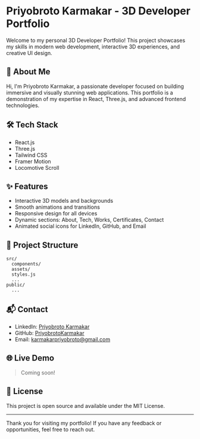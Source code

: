 # Priyobroto Karmakar - 3D Developer Portfolio

Welcome to my personal 3D Developer Portfolio! This project showcases my skills in modern web development, interactive 3D experiences, and creative UI design.

## 🚀 About Me
Hi, I'm Priyobroto Karmakar, a passionate developer focused on building immersive and visually stunning web applications. This portfolio is a demonstration of my expertise in React, Three.js, and advanced frontend technologies.

## 🛠️ Tech Stack
- React.js
- Three.js
- Tailwind CSS
- Framer Motion
- Locomotive Scroll

## ✨ Features
- Interactive 3D models and backgrounds
- Smooth animations and transitions
- Responsive design for all devices
- Dynamic sections: About, Tech, Works, Certificates, Contact
- Animated social icons for LinkedIn, GitHub, and Email

## 📂 Project Structure
```
src/
  components/
  assets/
  styles.js
  ...
public/
  ...
```

## 📬 Contact
- LinkedIn: [Priyobroto Karmakar](https://www.linkedin.com/in/priyobroto-karmakar/)
- GitHub: [PriyobrotoKarmakar](https://github.com/PriyobrotoKarmakar)
- Email: karmakarpriyobroto@gmail.com

## 🌐 Live Demo
> Coming soon!

## 📄 License
This project is open source and available under the MIT License.

---

Thank you for visiting my portfolio! If you have any feedback or opportunities, feel free to reach out.
